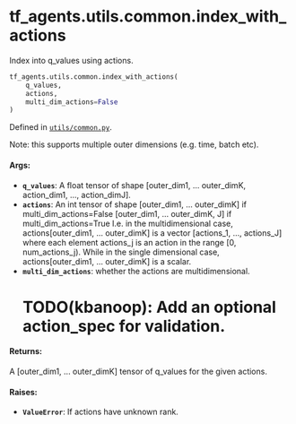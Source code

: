 <div itemscope itemtype="http://developers.google.com/ReferenceObject">
<meta itemprop="name" content="tf_agents.utils.common.index_with_actions" />
<meta itemprop="path" content="Stable" />
</div>

# tf_agents.utils.common.index_with_actions

Index into q_values using actions.

``` python
tf_agents.utils.common.index_with_actions(
    q_values,
    actions,
    multi_dim_actions=False
)
```



Defined in [`utils/common.py`](https://github.com/tensorflow/agents/tree/master/tf_agents/utils/common.py).

<!-- Placeholder for "Used in" -->

Note: this supports multiple outer dimensions (e.g. time, batch etc).

#### Args:

* <b>`q_values`</b>: A float tensor of shape
    [outer_dim1, ... outer_dimK, action_dim1, ..., action_dimJ].
* <b>`actions`</b>: An int tensor of shape
    [outer_dim1, ... outer_dimK]    if multi_dim_actions=False
    [outer_dim1, ... outer_dimK, J] if multi_dim_actions=True
    I.e. in the multidimensional case, actions[outer_dim1, ... outer_dimK]
    is a vector [actions_1, ..., actions_J] where each element actions_j is an
    action in the range [0, num_actions_j).
    While in the single dimensional case, actions[outer_dim1, ... outer_dimK]
    is a scalar.
* <b>`multi_dim_actions`</b>: whether the actions are multidimensional.
  # TODO(kbanoop): Add an optional action_spec for validation.


#### Returns:

A [outer_dim1, ... outer_dimK] tensor of q_values for the given actions.


#### Raises:

* <b>`ValueError`</b>: If actions have unknown rank.